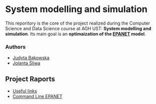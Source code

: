 # System modelling and simulation

This reporitory is the core of the project realized during the Computer Science and Data Science course at AGH UST: **System modelling and simulation**.
Its main goal is an **optimaization of the [EPANET](https://www.epa.gov/water-research/epanet) model**.

### Authors

- [Judyta Bąkowska](https://github.com/JudytaBakowska)
- [Jolanta Śliwa](https://github.com/tunczyk101)

## Project Raports

- [Useful links](raports/basic_information.md)
- [Command Line EPANET](raports/cmd_epanet.md)
